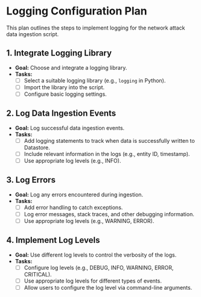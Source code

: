 # Logging Configuration Plan

This plan outlines the steps to implement logging for the network attack data ingestion script.

## 1. Integrate Logging Library

*   **Goal:** Choose and integrate a logging library.
*   **Tasks:**
    *   [ ] Select a suitable logging library (e.g., `logging` in Python).
    *   [ ] Import the library into the script.
    *   [ ] Configure basic logging settings.

## 2. Log Data Ingestion Events

*   **Goal:** Log successful data ingestion events.
*   **Tasks:**
    *   [ ] Add logging statements to track when data is successfully written to Datastore.
    *   [ ] Include relevant information in the logs (e.g., entity ID, timestamp).
    *   [ ] Use appropriate log levels (e.g., INFO).

## 3. Log Errors

*   **Goal:** Log any errors encountered during ingestion.
*   **Tasks:**
    *   [ ] Add error handling to catch exceptions.
    *   [ ] Log error messages, stack traces, and other debugging information.
    *   [ ] Use appropriate log levels (e.g., WARNING, ERROR).

## 4. Implement Log Levels

*   **Goal:** Use different log levels to control the verbosity of the logs.
*   **Tasks:**
    *   [ ] Configure log levels (e.g., DEBUG, INFO, WARNING, ERROR, CRITICAL).
    *   [ ] Use appropriate log levels for different types of events.
    *   [ ] Allow users to configure the log level via command-line arguments.